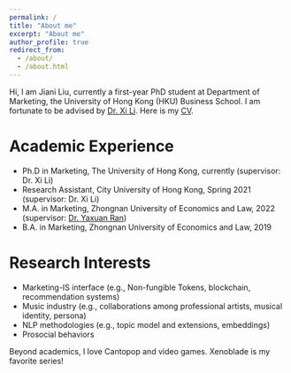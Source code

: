 ```yaml
---
permalink: /
title: "About me"
excerpt: "About me"
author_profile: true
redirect_from: 
  - /about/
  - /about.html
---
```


Hi, I am Jiani Liu, currently a first-year PhD student at Department of Marketing, the University of Hong Kong (HKU) Business School. I am fortunate to be advised by [Dr. Xi Li](https://ximarketing.github.io/). Here is my [CV](https://jianiliumkt.github.io/).

Academic Experience
======
* Ph.D in Marketing, The University of Hong Kong, currently  (supervisor: Dr. Xi Li)
* Research Assistant, City University of Hong Kong, Spring 2021 (supervisor: Dr. Xi Li)
* M.A. in Marketing, Zhongnan University of Economics and Law, 2022 (supervisor: [Dr. Yaxuan Ran](http://gsxy.zuel.edu.cn/2017/0901/c5305a171508/page.htm))
* B.A. in Marketing, Zhongnan University of Economics and Law, 2019

Research Interests
======
* Marketing-IS interface (e.g., Non-fungible Tokens, blockchain, recommendation systems)
* Music industry (e.g., collaborations among professional artists, musical identity, persona)
* NLP methodologies (e.g., topic model and extensions, embeddings)
* Prosocial behaviors

Beyond academics, I love Cantopop and video games. Xenoblade is my favorite series!
